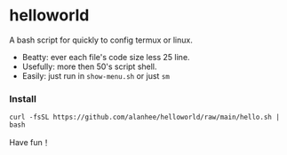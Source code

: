 # helloworld

A bash script for quickly to config termux or linux.


- Beatty: ever each file's code size less 25 line.
- Usefully: more then 50's script shell.
- Easily: just run in `show-menu.sh` or just `sm` 


### Install 

```
curl -fsSL https://github.com/alanhee/helloworld/raw/main/hello.sh | bash 
```

Have fun！

